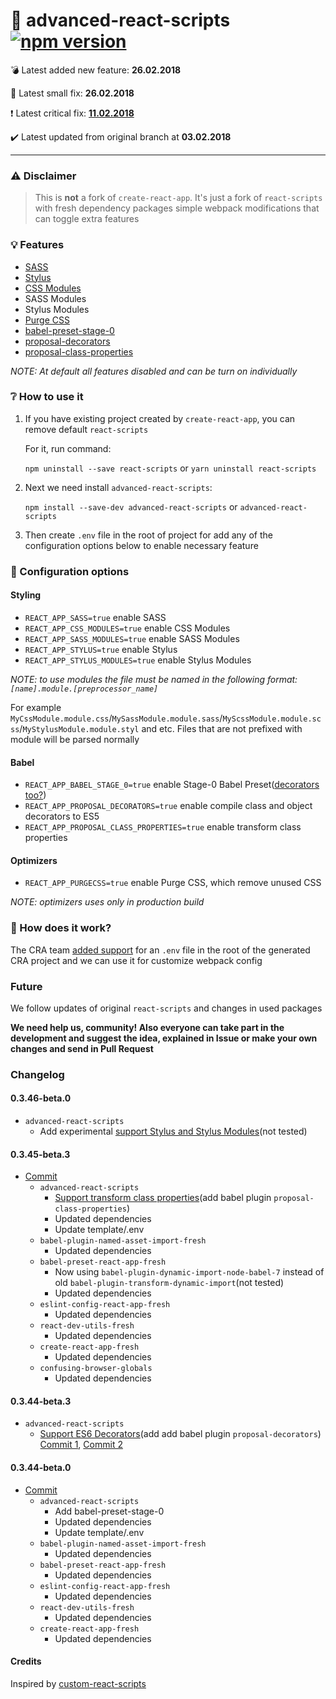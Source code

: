 # :strawberry: advanced-react-scripts [![npm version](https://img.shields.io/npm/v/advanced-react-scripts.svg)](https://www.npmjs.com/package/advanced-react-scripts)

:bomb: Latest added new feature: **26.02.2018**

:wrench: Latest small fix: **26.02.2018**

:exclamation: Latest critical fix: **[11.02.2018](https://github.com/artemirq/advanced-react-scripts/commit/4340ed750684011de81f9631abeb5237c3a7cee3)**

:heavy_check_mark: Latest updated from original branch at **03.02.2018**

---

### ⚠️ Disclaimer
> This is **not** a fork of `create-react-app`. It's just a fork of `react-scripts` with fresh dependency packages simple webpack modifications that can toggle extra features

### 💡 Features
* [SASS](https://sass-lang.com)
* [Stylus](http://stylus-lang.com/)
* [CSS Modules](https://github.com/gajus/react-css-modules#css-modules)
* SASS Modules
* Stylus Modules
* [Purge CSS](https://github.com/FullHuman/purgecss)
* [babel-preset-stage-0](https://babeljs.io/docs/plugins/preset-stage-0/)
* [proposal-decorators](https://github.com/babel/babel/tree/master/packages/babel-plugin-proposal-decorators)
* [proposal-class-properties](https://github.com/babel/babel/tree/master/packages/babel-plugin-proposal-class-properties)

*NOTE: At default all features disabled and can be turn on individually*

### ❔ How to use it

1. If you have existing project created by `create-react-app`, you can remove default `react-scripts`

   For it, run command:

   `npm uninstall --save react-scripts` or `yarn uninstall react-scripts`

2. Next we need install `advanced-react-scripts`:

   `npm install --save-dev advanced-react-scripts` or `advanced-react-scripts`

3. Then create `.env` file in the root of project for add any of the configuration options below to enable necessary feature

### 📝 Configuration options

#### Styling

- `REACT_APP_SASS=true`  enable SASS
- `REACT_APP_CSS_MODULES=true`  enable CSS Modules 
- `REACT_APP_SASS_MODULES=true`  enable SASS Modules
- `REACT_APP_STYLUS=true`  enable Stylus
- `REACT_APP_STYLUS_MODULES=true`  enable Stylus Modules

*NOTE: to use modules the file must be named in the following format: `[name].module.[preprocessor_name]`*

For example `MyCssModule.module.css`/`MySassModule.module.sass`/`MyScssModule.module.scss`/`MyStylusModule.module.styl` and etc. Files that are not prefixed with module will be parsed normally

#### Babel

- `REACT_APP_BABEL_STAGE_0=true`  enable Stage-0 Babel Preset([decorators too?](https://babeljs.io/docs/plugins/transform-decorators/))
- `REACT_APP_PROPOSAL_DECORATORS=true`  enable compile class and object decorators to ES5
- `REACT_APP_PROPOSAL_CLASS_PROPERTIES=true` enable transform class properties

#### Optimizers

- `REACT_APP_PURGECSS=true`  enable Purge CSS, which remove unused CSS

*NOTE: optimizers uses only in production build*

### :mag_right: How does it work?

The CRA team [added support](https://github.com/facebookincubator/create-react-app/blob/master/packages/react-scripts/template/README.md#adding-development-environment-variables-in-env) for an `.env` file in the root of the generated CRA project and we can use it for customize webpack config

### Future

We follow updates of original `react-scripts` and changes in used packages

**We need help us, community! Also everyone can take part in the development and suggest the idea, explained in Issue or make your own changes and send in Pull Request**

### Changelog

#### 0.3.46-beta.0

* `advanced-react-scripts`
   * Add experimental [support Stylus and Stylus Modules](https://github.com/artemirq/advanced-react-scripts/issues/8)(not tested)

#### 0.3.45-beta.3

* [Commit](https://github.com/artemirq/advanced-react-scripts/commit/31bbcdced7dfa5489be6229d1609abae1c23955a)
   * `advanced-react-scripts`
      * [Support transform class properties](https://github.com/artemirq/advanced-react-scripts/issues/7)(add babel plugin `proposal-class-properties`)
      * Updated dependencies
      * Update template/.env
   * `babel-plugin-named-asset-import-fresh`
      * Updated dependencies
   * `babel-preset-react-app-fresh`
      * Now using `babel-plugin-dynamic-import-node-babel-7` instead of old `babel-plugin-transform-dynamic-import`(not tested)
      * Updated dependencies
   * `eslint-config-react-app-fresh`
      * Updated dependencies
   * `react-dev-utils-fresh`
      * Updated dependencies
   * `create-react-app-fresh`
      * Updated dependencies
   * `confusing-browser-globals`
      * Updated dependencies

#### 0.3.44-beta.3

* `advanced-react-scripts`
   * [Support ES6 Decorators](https://github.com/artemirq/advanced-react-scripts/issues/6)(add add babel plugin `proposal-decorators`) [Commit 1](https://github.com/artemirq/advanced-react-scripts/commit/fc5768083ef651f5cde08634d5bcb7e371e936b8), [Commit 2](https://github.com/artemirq/advanced-react-scripts/commit/4340ed750684011de81f9631abeb5237c3a7cee3)

#### 0.3.44-beta.0

* [Commit](https://github.com/artemirq/advanced-react-scripts/commit/50e8acd2c0e427acd61b6390bf9d5644f383a7e3)
   * `advanced-react-scripts`
      * Add babel-preset-stage-0
      * Updated dependencies
      * Update template/.env
   * `babel-plugin-named-asset-import-fresh`
      * Updated dependencies
   * `babel-preset-react-app-fresh`
      * Updated dependencies
   * `eslint-config-react-app-fresh`
      * Updated dependencies
   * `react-dev-utils-fresh`
      * Updated dependencies
   * `create-react-app-fresh`
      * Updated dependencies


#### Credits

Inspired by [custom-react-scripts](https://github.com/kitze/custom-react-scripts)